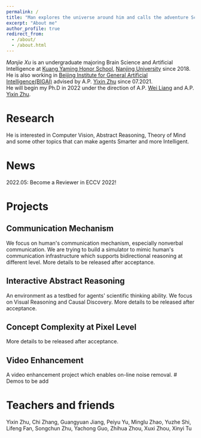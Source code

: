 ```yaml
---
permalink: /
title: "Man explores the universe around him and calls the adventure Science. --Edwin Hubble"
excerpt: "About me"
author_profile: true
redirect_from: 
  - /about/
  - /about.html
---
```


 *Manjie Xu* is an undergraduate majoring Brain Science and Artificial Intelligence at [Kuang Yaming Honor School](https://dii.nju.edu.cn/), [Nanjing University](https://www.nju.edu.cn/) since 2018.    
He is also working in [Beijing Institute for General Artificial Intelligence(BIGAI)](https://bigai.ai/) advised by A.P. [Yixin Zhu](https://yzhu.io/) since 07.2021.  
He will begin my Ph.D in 2022 under the direction of A.P. [Wei Liang](https://liangwei-bit.github.io/web/) and A.P. [Yixin Zhu](https://yzhu.io/).
# Research
He is interested in Computer Vision, Abstract Reasoning, Theory of Mind and some other topics that can make agents Smarter and more Intelligent.
# News
2022.05: Become a Reviewer in ECCV 2022!
# Projects
## Communication Mechanism
We focus on human's communication mechanism, especially nonverbal communication. We are trying to build a simulator to mimic human's communication infrastructure which supports bidirectional reasoning at different level. More details to be released after acceptance. 
## Interactive Abstract Reasoning
An environment as a testbed for agents' scientific thinking ability. We focus on Visual Reasoning and Causal Discovery. More details to be released after acceptance.
## Concept Complexity at Pixel Level
More details to be released after acceptance. 
## Video Enhancement
A video enhancement project which enables on-line noise removal. # Demos to be add
# Teachers and friends
Yixin Zhu, Chi Zhang, Guangyuan Jiang, Peiyu Yu, Minglu Zhao, Yuzhe Shi, Lifeng Fan, Songchun Zhu, Yachong Guo, Zhihua Zhou, Xuxi Zhou, Xinyi Tu
